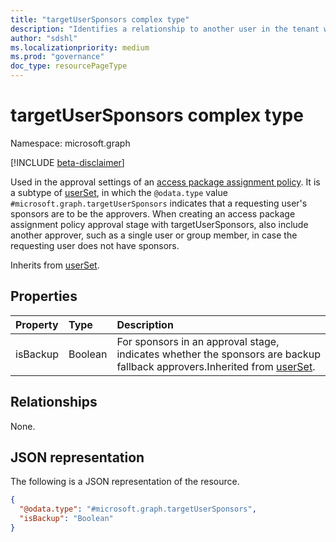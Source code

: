 ```yaml
---
title: "targetUserSponsors complex type"
description: "Identifies a relationship to another user in the tenant who will be allowed as approver."
author: "sdshl"
ms.localizationpriority: medium
ms.prod: "governance"
doc_type: resourcePageType
---
```


# targetUserSponsors complex type

Namespace: microsoft.graph

[!INCLUDE [beta-disclaimer](../../includes/beta-disclaimer.md)]

Used in the approval settings of an [access package assignment policy](accesspackageassignmentpolicy.md). 
It is a subtype of [userSet](userset.md), in which the `@odata.type` value `#microsoft.graph.targetUserSponsors` indicates that a requesting user's sponsors are to be the approvers. When creating an access package assignment policy approval stage with targetUserSponsors, also include another approver, such as a single user or group member, in case the requesting user does not have sponsors.


Inherits from [userSet](../resources/userset.md).

## Properties

|Property|Type|Description|
|:---|:---|:---|
|isBackup|Boolean|For sponsors in an approval stage, indicates whether the sponsors are backup fallback approvers.Inherited from [userSet](../resources/userset.md).|

## Relationships

None.

## JSON representation

The following is a JSON representation of the resource.
<!-- {
  "blockType": "resource",
  "@odata.type": "microsoft.graph.targetUserSponsors"
}
-->
``` json
{
  "@odata.type": "#microsoft.graph.targetUserSponsors",
  "isBackup": "Boolean"
}
```
